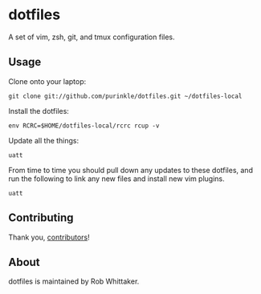 # dotfiles

A set of vim, zsh, git, and tmux configuration files.

## Usage

Clone onto your laptop:

```shell
git clone git://github.com/purinkle/dotfiles.git ~/dotfiles-local
```

Install the dotfiles:

```shell
env RCRC=$HOME/dotfiles-local/rcrc rcup -v
```

Update all the things:

```shell
uatt
```

From time to time you should pull down any updates to these dotfiles, and run
the following to link any new files and install new vim plugins.

```shell
uatt
```

## Contributing

Thank you, [contributors][]!

## About

dotfiles is maintained by Rob Whittaker.

[contributors]: https://github.com/purinkle/dotfiles/graphs/contributors
